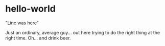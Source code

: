 # hello-world
"Linc was here"

Just an ordinary, average guy... out here trying to do the right thing at the right time.
Oh... and drink beer.
